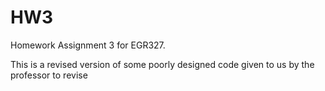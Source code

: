 # HW3
Homework Assignment 3 for EGR327.

This is a revised version of some 
poorly designed code given to us 
by the professor to revise
